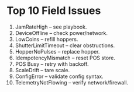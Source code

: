 # Top 10 Field Issues

1. JamRateHigh – see playbook.
2. DeviceOffline – check power/network.
3. LowCoins – refill hoppers.
4. ShutterLimitTimeout – clear obstructions.
5. HopperNoPulses – replace hopper.
6. IdempotencyMismatch – reset POS store.
7. POS Busy – retry with backoff.
8. ScaleDrift – tare scale.
9. ConfigError – validate config syntax.
10. TelemetryNotFlowing – verify network/firewall.

